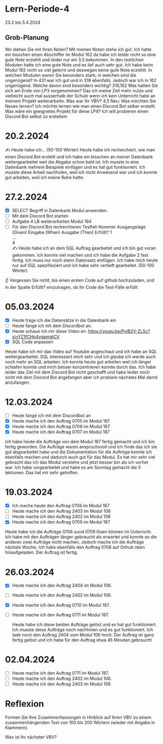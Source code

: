 # Lern-Periode-4
23.2 bis 5.4.2024

## Grob-Planung
Wo stehen Sie mit Ihren Noten?
Mit meinen Noten stehe ich gut. Ich hatte ein bisschen einen Abschiffer im Modul 162 da habe ich leider nicht so eine gute Note erziehlt und leider nur ein 3,5 bekommen. In den restlichen Modulen hatte ich eine gute Note und es lief auch sehr gut. Ich habe beim Modul 162 nicht so viel gelernt und deswegen keine gute Note erziehlt. In welchen Modulen waren Sie besonders stark; in welchen sind die ungenügend? In 431 war ich gut und in 319 ebenfalls. Jedoch war ich in 162 ungenügend. Welche davon sind besonders wichtig? 319,162
Was hatten Sie sich am Ende von LP3 vorgenommen? Das ich meine Zeit mehr nutze und vielleicht auch mal ausserhalb der Schule wenn ich kein Unterricht habe an meinem Projekt weiterarbeite. Was war Ihr VBV? 4,5 
Neu: Was möchten Sie Neues lernen? Ich möchte lernen wie man einen Discord Bot selber erstellt.
Was wäre ein geeignetes Projekt für diese LP4? Ich will probieren einen Discord Bot selbst zu erstellem
# 20.2.2024
✍️ Heute habe ich... (50-100 Wörter)
Heute habe ich recherchiert, wie man einen Discord Bot erstellt und ich habe ein bisschen an meiner Datenbank weitergearbeitet weil die Abgabe schon bald ist. Ich musste in eine Datenbank mehrere Beispiele einfügen und es hat gut funktioniert. Ich musste diese Arbeit nachholen, weil ich nicht Anwesend war und ich konnte gut arbeiten, weil ich meine Ruhe hatte.
# 27.2.2024
- [X] SELECT Begriff in Datenbank Modul anwenden.
- [ ] Mit dem Discord Bot starten
- [ ] Aufgabe 4 LB weiterarbeiten Modul 164
- [ ] Für den Discord Bot recherchieren
Testfall-Nummer	Ausgangslage (Given)	Eingabe (When)	Ausgabe (Then)	Erfüllt?
1				
...				
4				
✍️ Heute habe ich an dem SQL Auftrag gearbeitet und ich bin gut voran gekommen. Ich konnte viel machen und ich habe die Aufgabe 2 fast fertig. Ich muss nur noch eienn Datensatz einfügen. Ich habe mich heute nur auf SQL spezifieziert und ich habe sehr vertieft gearbeitet.   (50-100 Wörter)

☝️ Vergessen Sie nicht, bis einen ersten Code auf github hochzuladen, und in der Spalte Erfüllt? einzutragen, ob Ihr Code die Test-Fälle erfüllt

# 05.03.2024

- [X] Heute trage ich die Datensätze in die Datenbank ein
- [ ] Heute fange ich mit dem Discordbot an.
- [X] Heute schaue ich mir diese Video an: https://youtu.be/PviB2V-ZLSc?si=YZ1fCHp4ygamgtCV
- [X] SQL Code anpassen

Heute habe ich mir das Video auf Youtube angeschaut und ich habe an SQL weitergearbeitet. SQL interessiert mich sehr und ich glaube ich werde auch noch mehr an SQL arbeiten. Ich konnte heute gut arbeiten weil ich länger schlafen konnte und mich besser konzentrieren konnte durch das. Ich habe leider das Ziel mit dem Discord Bot nicht geschafft und habe leider noch nicht mit dem Discord Bot angefangen aber ich probiere nächstes Mal damit anzufangen.

# 12.03.2024

- [ ] Heute fange ich mit dem Discordbot an
- [X] Heute mache ich den Auftrag 0705 im Modul 187
- [X] Heute mache ich den Auftrag 0706 im Modul 187
- [X] Heute mache ich den Auftrag 0707 im Modul 187

Ich habe heute die Aufträge von dem Modul 187 fertig gemacht und ich bin fertig geworden. Die Aufträge waren anspruchsvoll und ich finde das ich sie gut abgearbeitet habe und die Dokumentation für die Auftröge konnte ich ebenfalls machen und dadurch auch gut für das Modul. Es hat mir sehr viel gebracht das ich das Modul verstehe und jetzt besser bin als ich vorher war. Ich habe vorgearbeitet und habe es am Sonntag gemacht die 5 lektionen. Das hat mir sehr geholfen.

# 19.03.2024

- [X] Ich mache heute den Auftrag 0708 im Modul 187
- [ ] Heute mache ich den Auftrag 2403 im Modul 106
- [ ] Heute mache ich den Auftrag 2402 im Modul 106
- [X] Heute mache ich den Auftrag 0709 im Modul 187

 Heute habe ich die Aufträge 0708 uund 0709 lösen können im Unterricht. Ich habe mit den Aufträgen länger gebraucht als erwartet und konnte so die anderen zwei Aufträge nicht machen. Jedoch mache ich die Aufträge nächste Woche. Ich habe ebenfalls den Auftrag 0708 auf Github oben hinaufgeladen. Der Auftrag ist fertig.


# 26.03.2024

- [X] Heute mache ich den Auftrag 2404 im Modul 106.
- [ ] Heute mache ich den Auftrag 2402 im Modul 106.
- [X] Heute mache ich den Auftrag 0710 im Modul 187.
- [ ] Heute mache ich den Auftrag 0711 im Modul 187.

  Heute habe ich diese beiden Aufträge gelöst und es hat gut funktioniert. Ich musste diese Aufträge noch nachholen und es gut funktioniert. Ich lade noch den Auftrag 2404 vom Modul 106 hoch. Der Auftrag ist ganz fertig gelöst und ich habe für den Auftrag etwa 45 Minuten gebraucht

# 02.04.2024 

- [ ] Heute mache ich den Auftrag 0711 im Modul 187.
- [ ] Heute mache ich den Auftrag 2402 im Modul 106.
- [ ] Heute mache ich den Auftrag 2403 im Modul 106

# Reflexion
Formen Sie Ihre Zusammenfassungen in Hinblick auf Ihren VBV zu einem zusammenhängenden Text von 100 bis 200 Wörtern (wieder mit Angabe in Klammern).

Was ist Ihr nächster VBV?
